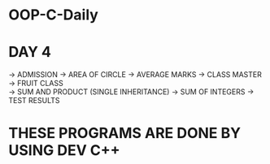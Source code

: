 # OOP-C-Daily
# DAY 4
-> ADMISSION
-> AREA OF CIRCLE
-> AVERAGE MARKS
-> CLASS MASTER
-> FRUIT CLASS  
-> SUM AND PRODUCT (SINGLE INHERITANCE)
-> SUM OF INTEGERS
-> TEST RESULTS
# THESE PROGRAMS ARE DONE BY USING DEV C++
